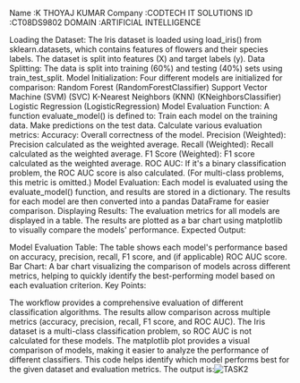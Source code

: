 Name :K THOYAJ KUMAR
Company :CODTECH IT SOLUTIONS
ID :CT08DS9802
DOMAIN :ARTIFICIAL INTELLIGENCE

Loading the Dataset:
The Iris dataset is loaded using load_iris() from sklearn.datasets, which contains features of flowers and their species labels.
The dataset is split into features (X) and target labels (y).
Data Splitting:
The data is split into training (60%) and testing (40%) sets using train_test_split.
Model Initialization:
Four different models are initialized for comparison:
Random Forest (RandomForestClassifier)
Support Vector Machine (SVM) (SVC)
K-Nearest Neighbors (KNN) (KNeighborsClassifier)
Logistic Regression (LogisticRegression)
Model Evaluation Function:
A function evaluate_model() is defined to:
Train each model on the training data.
Make predictions on the test data.
Calculate various evaluation metrics:
Accuracy: Overall correctness of the model.
Precision (Weighted): Precision calculated as the weighted average.
Recall (Weighted): Recall calculated as the weighted average.
F1 Score (Weighted): F1 score calculated as the weighted average.
ROC AUC: If it's a binary classification problem, the ROC AUC score is also calculated. (For multi-class problems, this metric is omitted.)
Model Evaluation:
Each model is evaluated using the evaluate_model() function, and results are stored in a dictionary.
The results for each model are then converted into a pandas DataFrame for easier comparison.
Displaying Results:
The evaluation metrics for all models are displayed in a table.
The results are plotted as a bar chart using matplotlib to visually compare the models' performance.
Expected Output:

Model Evaluation Table: The table shows each model's performance based on accuracy, precision, recall, F1 score, and (if applicable) ROC AUC score.
Bar Chart: A bar chart visualizing the comparison of models across different metrics, helping to quickly identify the best-performing model based on each evaluation criterion.
Key Points:

The workflow provides a comprehensive evaluation of different classification algorithms.
The results allow comparison across multiple metrics (accuracy, precision, recall, F1 score, and ROC AUC).
The Iris dataset is a multi-class classification problem, so ROC AUC is not calculated for these models.
The matplotlib plot provides a visual comparison of models, making it easier to analyze the performance of different classifiers.
This code helps identify which model performs best for the given dataset and evaluation metrics.
The output is:![TASK2](https://github.com/user-attachments/assets/c54407d6-349c-412b-b081-04641161b33e)
